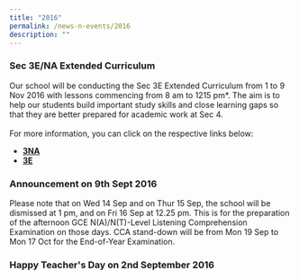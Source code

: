 ```yaml
---
title: "2016"
permalink: /news-n-events/2016
description: ""
---
```

<h3>Sec 3E/NA Extended Curriculum</h3>
<p>Our school will be conducting the Sec 3E Extended Curriculum from 1 to 9 Nov 2016 with lessons commencing from 8 am to 1215 pm*. The aim is to help our students build important study skills and close learning gaps so that they are better prepared for academic work at Sec 4.<br /><br />For more information, you can click on the respective links below:</p>
<ul>
<li><strong><a href="https://www.ahmadibrahimsec.moe.edu.sg/qql/slot/u529/3NA.pdf" target="_blank" rel="noopener">3NA</a></strong></li>
<li><strong><a href="https://www.ahmadibrahimsec.moe.edu.sg/qql/slot/u529/3E.pdf" target="_blank" rel="noopener">3E</a></strong></li>
</ul>

<h3>Announcement on 9th Sept 2016</h3>
	<p>Please note that on Wed 14 Sep and on Thur 15 Sep, the school will be dismissed at 1 pm, and on Fri 16 Sep at 12.25 pm. This is for the preparation of the afternoon GCE N(A)/N(T)-Level Listening Comprehension Examination on those days. CCA stand-down will be from Mon 19 Sep to Mon 17 Oct for the End-of-Year Examination.</p>
	
<h3>Happy Teacher's Day on 2nd September 2016</h3>
